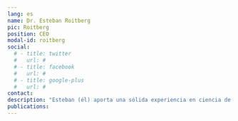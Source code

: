 ```yaml
---
lang: es
name: Dr. Esteban Roitberg
pic: Roitberg
position: CEO
modal-id: roitberg
social:
  # - title: twitter
  #   url: #
  # - title: facebook
  #   url: #
  # - title: google-plus
  #   url: #
contact: 
description: "Esteban (él) aporta una sólida experiencia en ciencia de datos, especializándose en la aplicación de técnicas de aprendizaje automático y aprendizaje profundo a desafíos ambientales. También cuenta con experiencia en el sector financiero y en la aplicación de inteligencia artificial a problemas de salud. Su investigación de doctorado se centró en la detección de deforestación casi en tiempo real mediante teledetección óptica combinada con modelos avanzados de aprendizaje automático. Sus funciones actuales como Científico de Datos Sénior y consultor se centran en el rigor metodológico en el análisis de datos y la aplicación práctica de enfoques de aprendizaje automático. Como Profesor Adjunto del programa de Ciencias de Datos de la UNSAM, diseñó y puso en marcha el primer curso de Introducción al Aprendizaje Automático de la universidad, creando el programa de estudios, las clases y las tareas desde cero, y ahora está haciendo lo mismo para el curso de Aprendizaje Automático Avanzado."
publications:
---
```

